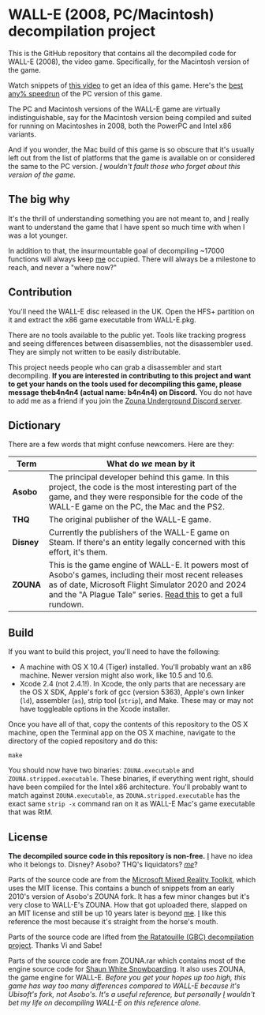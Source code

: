 # WALL-E (2008, PC/Macintosh) decompilation project

This is the GitHub repository that contains all the decompiled code for WALL-E (2008), the video game. Specifically, for the Macintosh version of the game.

Watch snippets of [this video](https://www.youtube.com/watch?v=vGgQldClnlU) to get an idea of this game. Here's the [best any% speedrun](https://www.youtube.com/watch?v=djjySx_QwxQ) of the PC version of this game.

The PC and Macintosh versions of the WALL-E game are virtually indistinguishable, say for the Macintosh version being compiled and suited for running on Macintoshes in 2008, both the PowerPC and Intel x86 variants.

And if you wonder, the Mac build of this game is so obscure that it's usually left out from the list of platforms that the game is available on or considered the same to the PC version. *[I](https://github.com/ivanka2012) wouldn't fault those who forget about this version of the game.*

## The big why

It's the thrill of understanding something you are not meant to, and [I](https://github.com/ivanka2012) really want to understand the game that I have spent so much time with when I was a lot younger.

In addition to that, the insurmountable goal of decompiling ~17000 functions will always keep [me](https://github.com/ivanka2012) occupied. There will always be a milestone to reach, and never a "where now?"

## Contribution

You'll need the WALL-E disc released in the UK. Open the HFS+ partition on it and extract the x86 game executable from WALL-E.pkg.

There are no tools available to the public yet. Tools like tracking progress and seeing differences between disassemblies, not the disassembler used. They are simply not written to be easily distributable. 

This project needs people who can grab a disassembler and start decompiling. **If you are interested in contributing to this project and want to get your hands on the tools used for decompiling this game, please message theb4n4n4 (actual name: b4n4n4) on Discord.** You do not have to add me as a friend if you join the [Zouna Underground Discord server](https://discord.gg/CQgMNbYeUR).

## Dictionary

There are a few words that might confuse newcomers. Here are they:

| **Term** | **What do *we* mean by it** |
| --- | --- |
| **Asobo** | The principal developer behind this game. In this project, the code is the most interesting part of the game, and they were responsible for the code of the WALL-E game on the PC, the Mac and the PS2. |
| **THQ** | The original publisher of the WALL-E game. |
| **Disney** | Currently the publishers of the WALL-E game on Steam. If there's an entity legally concerned with this effort, it's them. |
| **ZOUNA** | This is the game engine of WALL-E. It powers most of Asobo's games, including their most recent releases as of date, Microsoft Flight Simulator 2020 and 2024 and the "A Plague Tale" series. [Read this](https://github.com/widberg/fmtk/wiki/TotemTech-ToonTech-Zouna-ACE-BSSTech-Opal-Timeline) to get a full rundown. | 

## Build

If you want to build this project, you'll need to have the following:
- A machine with OS X 10.4 (Tiger) installed. You'll probably want an x86 machine. Newer version might also work, like 10.5 and 10.6.
- Xcode 2.4 (not 2.4.1!). In Xcode, the only parts that are necessary are the OS X SDK, Apple's fork of gcc (version 5363), Apple's own linker (`ld`), assembler (`as`), strip tool (`strip`), and Make. These may or may not have toggleable options in the Xcode installer.

Once you have all of that, copy the contents of this repository to the OS X machine, open the Terminal app on the OS X machine, navigate to the directory of the copied repository and do this:

`make`

You should now have two binaries: `ZOUNA.executable` and `ZOUNA.stripped.executable`. These binaries, if everything went right, should have been compiled for the Intel x86 architecture. You'll probably want to match against `ZOUNA.executable`, as `ZOUNA.stripped.executable` has the exact same `strip -x` command ran on it as WALL-E Mac's game executable that was RtM.

## License

**The decompiled source code in this repository is non-free.** [I](https://github.com/ivanka2012) have no idea who it belongs to. Disney? Asobo? THQ's liquidators? *[me](https://github.com/ivanka2012)*?

Parts of the source code are from the [Microsoft Mixed Reality Toolkit](https://github.com/microsoft/MixedRealityToolkit/tree/main/SpatialUnderstanding/Src/Engine), which uses the MIT license. This contains a bunch of snippets from an early 2010's version of Asobo's ZOUNA fork. It has a few minor changes but it's very close to WALL-E's ZOUNA. How that got uploaded there, slapped on an MIT license and still be up 10 years later is beyond [me](https://github.com/ivanka2012). [I](https://github.com/ivanka2012) like this reference the most because it's straight from the horse's mouth.

Parts of the source code are lifted from [the Ratatouille (GBC) decompilation project](github.com/ZounaDecomp/RatDecomp). Thanks Vi and Sabe!

Parts of the source code are from ZOUNA.rar which contains most of the engine source code for [Shaun White Snowboarding](https://en.wikipedia.org/wiki/Shaun_White_Snowboarding). It also uses ZOUNA, the game engine for WALL-E. *Before you get your hopes up too high, this game has way too many differences compared to WALL-E because it's Ubisoft's fork, not Asobo's. It's a useful reference, but personally [I](https://github.com/ivanka2012) wouldn't bet my life on decompiling WALL-E on this reference alone.*